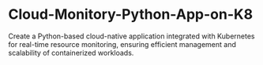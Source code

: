 # Cloud-Monitory-Python-App-on-K8
Create a Python-based cloud-native application integrated with Kubernetes for real-time resource monitoring, ensuring efficient management and scalability of containerized workloads.
